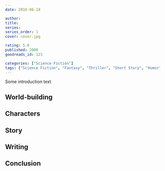 ```yaml
---
date: 2016-06-18

author: 
title: 
series: 
series_order: 1
cover: cover.jpg

rating: 5.0
published: 2000
goodreads_id: 123

categories: ["Science Fiction"]
tags: ["Science Fiction", "Fantasy", "Thriller", "Short Story", "Humor", "Dark", "Mystery", "Military", "Flintlock", "Dragons", "Philosophical", "AI", "Epic"]
---
```


Some introduction text

<!--more-->

## World-building

## Characters

## Story

## Writing

## Conclusion
